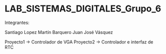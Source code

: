 # LAB_SISTEMAS_DIGITALES_Grupo_6

Integrantes: 

Santiago Lopez
Martín Barquero
Juan José Vásquez

Proyecto1 -> Controlador de VGA
Proyecto2 -> Controlador e interfaz de RTC
